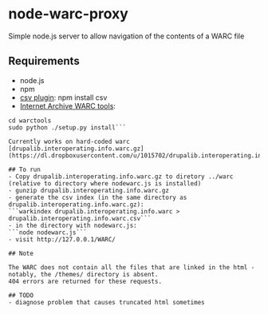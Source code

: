 node-warc-proxy
===============

Simple node.js server to allow navigation of the contents of a WARC file

## Requirements
- node.js
- npm
- [csv plugin](https://github.com/wdavidw/node-csv): npm install csv
- [Internet Archive WARC tools](https://github.com/internetarchive/warctools):
```git clone https://github.com/internetarchive/warctools.git
cd warctools
sudo python ./setup.py install```

Currently works on hard-coded warc [drupalib.interoperating.info.warc.gz](https://dl.dropboxusercontent.com/u/1015702/drupalib.interoperating.info.warc.gz)

## To run
- Copy drupalib.interoperating.info.warc.gz to diretory ../warc (relative to directory where nodewarc.js is installed)
- gunzip drupalib.interoperating.info.warc.gz
- generate the csv index (in the same directory as drupalib.interoperating.info.warc.gz):
```warkindex drupalib.interoperating.info.warc > drupalib.interoperating.info.warc.csv```
- in the directory with nodewarc.js:
```node nodewarc.js```
- visit http://127.0.0.1/WARC/

## Note

The WARC does not contain all the files that are linked in the html - notably, the /themes/ directory is absent. 
404 errors are returned for these requests.

## TODO
- diagnose problem that causes truncated html sometimes
